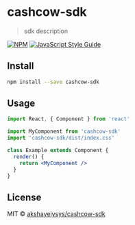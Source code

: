 # cashcow-sdk

> sdk description

[![NPM](https://img.shields.io/npm/v/cashcow-sdk.svg)](https://www.npmjs.com/package/cashcow-sdk) [![JavaScript Style Guide](https://img.shields.io/badge/code_style-standard-brightgreen.svg)](https://standardjs.com)

## Install

```bash
npm install --save cashcow-sdk
```

## Usage

```jsx
import React, { Component } from 'react'

import MyComponent from 'cashcow-sdk'
import 'cashcow-sdk/dist/index.css'

class Example extends Component {
  render() {
    return <MyComponent />
  }
}
```

## License

MIT © [akshayeiysys/cashcow-sdk](https://github.com/akshayeiysys/cashcow-sdk)
